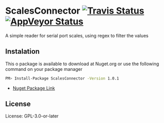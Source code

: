  ScalesConnector [![Travis Status](https://api.travis-ci.org/Monteiro-s/ScalesConnector.svg?branch=master)](//travis-ci.org/Monteiro-s/ScalesConnector) [![AppVeyor Status](https://ci.appveyor.com/api/projects/status/ph7sag7v3uot2tvi/branch/master?svg=true)](https://ci.appveyor.com/project/luccasmf/scalesconnector/branch/master)
========

A simple reader for serial port scales, using regex to filter the values


## Instalation

This o package is available to download at Nuget.org or use the following command on your package manager

```sh
PM> Install-Package ScalesConnector -Version 1.0.1
```

* [Nuget Package Link](https://www.nuget.org/packages/ScalesConnector/)


## License
License: GPL-3.0-or-later


